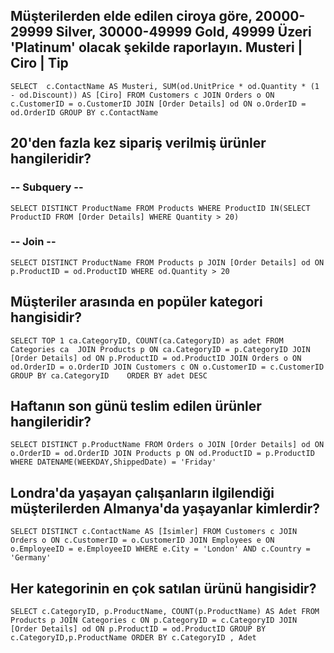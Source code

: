 ﻿## Müşterilerden elde edilen ciroya göre, 20000-29999 Silver, 30000-49999 Gold, 49999 Üzeri 'Platinum' olacak şekilde raporlayın. Musteri | Ciro | Tip
 
`SELECT  c.ContactName AS Musteri,
        SUM(od.UnitPrice * od.Quantity * (1 - od.Discount)) AS [Ciro]
FROM Customers c
JOIN Orders o ON c.CustomerID = o.CustomerID
JOIN [Order Details] od ON o.OrderID = od.OrderID
GROUP BY c.ContactName`

## 20'den fazla kez sipariş verilmiş ürünler hangileridir?

### -- Subquery --
`SELECT DISTINCT ProductName
FROM Products
WHERE ProductID IN(SELECT ProductID
                   FROM [Order Details]
				   WHERE Quantity > 20)`
### -- Join --
`SELECT DISTINCT ProductName
FROM Products p
JOIN [Order Details] od ON p.ProductID = od.ProductID
WHERE od.Quantity > 20`


## Müşteriler arasında en popüler kategori hangisidir?

`SELECT
TOP 1 ca.CategoryID,
       COUNT(ca.CategoryID) as adet
FROM Categories ca 
JOIN Products p ON ca.CategoryID = p.CategoryID
JOIN [Order Details] od ON p.ProductID = od.ProductID
JOIN Orders o ON od.OrderID = o.OrderID
JOIN Customers c ON o.CustomerID = c.CustomerID 
GROUP BY ca.CategoryID	 
ORDER BY adet DESC`


## Haftanın son günü teslim edilen ürünler hangileridir?

`SELECT DISTINCT p.ProductName
FROM Orders o
JOIN [Order Details] od ON o.OrderID = od.OrderID
JOIN Products p ON od.ProductID = p.ProductID
WHERE DATENAME(WEEKDAY,ShippedDate) = 'Friday'`


## Londra'da yaşayan çalışanların ilgilendiği müşterilerden Almanya'da yaşayanlar kimlerdir?

`SELECT DISTINCT c.ContactName AS [İsimler]
FROM Customers c
JOIN Orders o ON c.CustomerID = o.CustomerID
JOIN Employees e ON o.EmployeeID = e.EmployeeID
WHERE e.City = 'London' AND
      c.Country = 'Germany'`


## Her kategorinin en çok satılan ürünü hangisidir?

`SELECT c.CategoryID,
       p.ProductName,
       COUNT(p.ProductName) AS Adet
FROM Products p
JOIN Categories c ON p.CategoryID = c.CategoryID
JOIN [Order Details] od ON p.ProductID = od.ProductID
GROUP BY c.CategoryID,p.ProductName
ORDER BY c.CategoryID , Adet`

